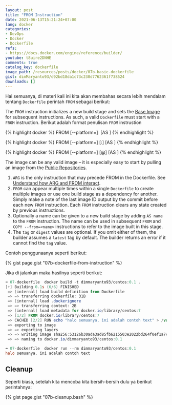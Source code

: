 ```yaml
---
layout: post
title: "FROM Instruction"
date: 2021-06-13T15:21:24+07:00
lang: docker
categories:
- DevOps
- Docker
- Dockerfile
refs: 
- https://docs.docker.com/engine/reference/builder/
youtube: t8uire2DNHE
comments: true
catalog_key: dockerfile
image_path: /resources/posts/docker/07b-basic-dockerfile
gist: dimMaryanto93/d92bd18da1c73c230d7762361f738524
downloads: []
---
```


Hai semuanya, di materi kali ini kita akan membahas secara lebih mendalam tentang `Dockerfile` perintah `FROM` sebagai berikut:

The `FROM` instruction initializes a new build stage and sets the [Base Image](https://docs.docker.com/glossary/#base_image) for subsequent instructions. As such, a valid `Dockerfile` must start with a `FROM` instruction. Berikut adalah format penulisan `FROM` instrustion

{% highlight docker %}
FROM [--platform=<platform>] <image> [AS <name>]
{% endhighlight %}

{% highlight docker %}
FROM [--platform=<platform>] <image>[:<tag>] [AS <name>]
{% endhighlight %}

{% highlight docker %}
FROM [--platform=<platform>] <image>[@<digest>] [AS <name>]
{% endhighlight %}

The image can be any valid image – it is especially easy to start by pulling an image from the [Public Repositories](https://docs.docker.com/docker-hub/repos/).

1. `ARG` is the only instruction that may precede FROM in the Dockerfile. See [Understand how ARG and FROM interact](https://docs.docker.com/engine/reference/builder/#understand-how-arg-and-from-interact).
2. `FROM` can appear multiple times within a single `Dockerfile` to create multiple images or use one build stage as a dependency for another. Simply make a note of the last image ID output by the commit before each new `FROM` instruction. Each `FROM` instruction clears any state created by previous instructions.
3. Optionally a name can be given to a new build stage by adding `AS name` to the `FROM` instruction. The name can be used in subsequent `FROM` and `COPY --from=<name>` instructions to refer to the image built in this stage.
4. The `tag` or `digest` values are optional. If you omit either of them, the builder assumes a `latest` tag by default. The builder returns an error if it cannot find the `tag` value.

Contoh penggunaanya seperti berikut:

{% gist page.gist "07b-dockerfile-from-instruction" %}

Jika di jalankan maka hasilnya seperti berikut:

```powershell
➜ 07-dockerfile  docker build -t dimmaryanto93/centos:0.1 .
[+] Building 0.1s (6/6) FINISHED
 => [internal] load build definition from Dockerfile                                          0.0s 
 => => transferring dockerfile: 31B                                                           0.0s 
 => [internal] load .dockerignore                                                             0.0s 
 => => transferring context: 2B                                                               0.0s 
 => [internal] load metadata for docker.io/library/centos:7                                   0.0s 
 => [1/2] FROM docker.io/library/centos:7                                                     0.0s 
 => CACHED [2/2] RUN echo "halo semuanya, ini adalah contoh text" > /var/halo.txt             0.0s 
 => exporting to image                                                                        0.0s 
 => => exporting layers                                                                       0.0s 
 => => writing image sha256:53126b30ada3ad85fb6215503e2022bd264f0ef1a7ceac213a6e08e19afdf191  0.0s 
 => => naming to docker.io/dimmaryanto93/centos:0.1

➜ 07-dockerfile  docker run --rm dimmaryanto93/centos:0.1
halo semuanya, ini adalah contoh text
```

## Cleanup

Seperti biasa, setelah kita mencoba kita bersih-bersih dulu ya berikut perintahnya:

{% gist page.gist "07b-cleanup.bash" %}
